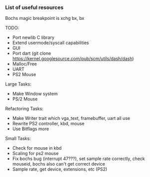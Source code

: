 ### List of useful resources

Bochs magic breakpoint is xchg bx, bx

TODO:
- Port newlib C library
- Extend usermode/syscall capabilities
- GUI 
- Port dart (git clone https://kernel.googlesource.com/pub/scm/utils/dash/dash)
- Malloc/Free
- UART
- PS2 Mouse

Large Tasks:
- Make Window system
- PS/2 Mouse

Refactoring Tasks:
- Make Writer trait which vga_text, framebuffer, uart all use
- Rewrite PS2 controller, kbd, mouse
- Use Bitflags more

Small Tasks:
- Check for mouse in kbd
- Scaling for ps2 mouse
- Fix bochs bug (interrupt 47???), set sample rate correctly, check mouseid, bochs also can't get correct device
- Sample rate, get device, extensions, etc (PS2)
